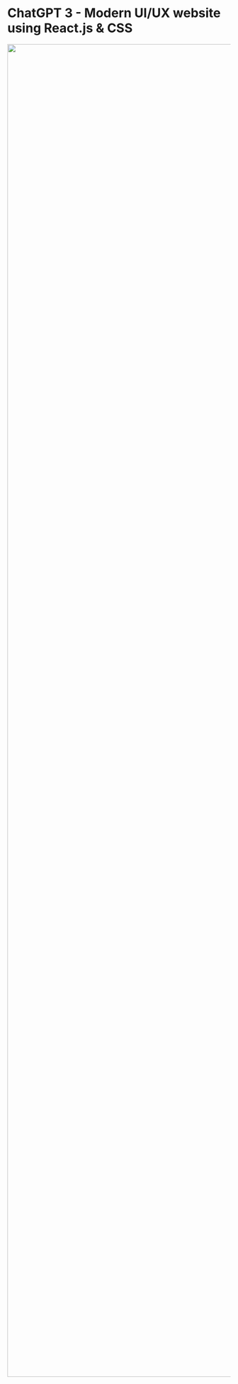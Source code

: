 # ChatGPT 3 - Modern UI/UX website using React.js & CSS

<img src="https://github.com/uralaleksandr/ChatGPT3_Showcace-React-CSS/blob/master/public/demo.gif" width="3000" />
